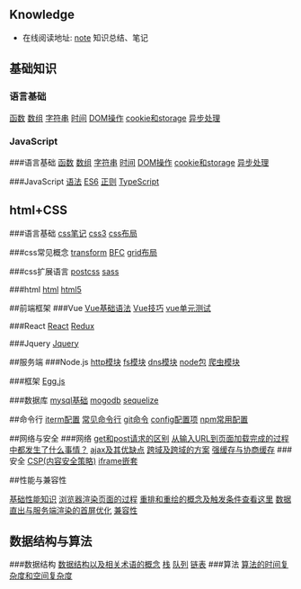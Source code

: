 ## Knowledge

-  在线阅读地址: [note](https://zhoushaw.github.io/note/)
知识总结、笔记

## 基础知识

### 语言基础
[函数](https://zhoushaw.github.io/note/#/note/basis/func)
[数组](https://zhoushaw.github.io/note/#/note/basis/array)
[字符串](https://zhoushaw.github.io/note/#/note/basis/string)
[时间](https://zhoushaw.github.io/note/#/note/basis/date)
[DOM操作](https://zhoushaw.github.io/note/#/note/basis/dom)
[cookie和storage](https://zhoushaw.github.io/note/#/note/basis/cookie-storage)
[异步处理](https://zhoushaw.github.io/note/#/note/basis/async)

### JavaScript


###语言基础
[函数](https://zhoushaw.github.io/note/#/note/basis/func)
[数组](https://zhoushaw.github.io/note/#/note/basis/array)
[字符串](https://zhoushaw.github.io/note/#/note/basis/string)
[时间](https://zhoushaw.github.io/note/#/note/basis/date)
[DOM操作](https://zhoushaw.github.io/note/#/note/basis/dom)
[cookie和storage](https://zhoushaw.github.io/note/#/note/basis/cookie-storage)
[异步处理](https://zhoushaw.github.io/note/#/note/basis/async)

###JavaScript
[语法](https://zhoushaw.github.io/note/#/note/JavaScript/js-note)
[ES6](https://zhoushaw.github.io/note/#/note/JavaScript/ES6)
[正则](https://zhoushaw.github.io/note/#/note/JavaScript/RegExp)
[TypeScript](https://zhoushaw.github.io/note/#/note/JavaScript/typescript)

## html+CSS
###语言基础
[css笔记](https://zhoushaw.github.io/note/#/note/css/css-notice)
[css3](https://zhoushaw.github.io/note/#/note/css/css3)
[css布局](https://zhoushaw.github.io/note/#/note/css/css-layout)

###css常见概念
[transform](https://zhoushaw.github.io/note/#/note/css/transform)
[BFC](https://zhoushaw.github.io/note/#/note/css/bfc)
[grid布局](https://zhoushaw.github.io/note/#/note/css/grid)

###css扩展语言
[postcss](https://zhoushaw.github.io/note/#/note/css/postcss)
[sass](https://zhoushaw.github.io/note/#/note/css/sass)

###html
[html](https://zhoushaw.github.io/note/#/note/css/html)
[html5](https://zhoushaw.github.io/note/#/note/css/html5)

##前端框架
###Vue
[Vue基础语法](https://zhoushaw.github.io/note/#/note/vue/Vuejs)
[Vue技巧](https://zhoushaw.github.io/note/#/note/vue/ignore-part)
[vue单元测试](https://zhoushaw.github.io/note/#/note/vue/unit-test)

###React
[React](https://zhoushaw.github.io/note/#/note/react/react-grammar)
[Redux](https://zhoushaw.github.io/note/#/note/react/redux)

###Jquery
[Jquery](https://zhoushaw.github.io/note/#/note/JavaScript/jQuery笔记)

##服务端
###Node.js
[http模块](https://zhoushaw.github.io/note/#/note/node/http-module)
[fs模块](https://zhoushaw.github.io/note/#/note/node/fs-module)
[dns模块](https://zhoushaw.github.io/note/#/note/node/dns-search)
[node包](https://zhoushaw.github.io/note/#/note/node/node-module)
[爬虫模块](https://zhoushaw.github.io/note/#/note/node/nightmare)

###框架
[Egg.js](https://zhoushaw.github.io/note/#/note/node/egg.js)

###数据库
[mysql基础](https://zhoushaw.github.io/note/#/note/node/mysql)
[mogodb](https://zhoushaw.github.io/note/#/note/node/mogodb)
[sequelize](https://zhoushaw.github.io/note/#/note/node/sequelize)

##命令行
[iterm配置](https://zhoushaw.github.io/note/#/note/command/iterm)
[常见命令行](https://zhoushaw.github.io/note/#/note/command/cmd-note)
[git命令](https://zhoushaw.github.io/note/#/note/command/git-file)
[config配置项](https://zhoushaw.github.io/note/#/note/command/config)
[npm常用配置](https://zhoushaw.github.io/note/#/note/command/npm)

##网络与安全
###网络
[get和post请求的区别](https://zhoushaw.github.io/note/#/note/http/get-post)
[从输入URL到页面加载完成的过程中都发生了什么事情？](https://zhoushaw.github.io/note/#/note/http/url-render)
[ajax及其优缺点](https://zhoushaw.github.io/note/#/note/http/ajax)
[跨域及跨域的方案](https://zhoushaw.github.io/note/#/note/http/cross-domain)
[强缓存与协商缓存](https://zhoushaw.github.io/note/#/note/http/cache)
###安全
[CSP(内容安全策略)](https://zhoushaw.github.io/note/#/note/security/csp)
[iframe嵌套](https://zhoushaw.github.io/note/#/note/security/iframe嵌套)
[](https://zhoushaw.github.io/note/#/note/security/personal-collect)


##性能与兼容性

[基础性能知识](https://zhoushaw.github.io/note/#/note/performance/performance)
[浏览器渲染页面的过程](https://zhoushaw.github.io/note/#/note/performance/render-page)
[重排和重绘的概念及触发条件查看这里](https://zhoushaw.github.io/note/#/note/performance/reflow-repaint)
[数据直出与服务端渲染的首屏优化](https://zhoushaw.github.io/note/#/note/performance/ssr)
[兼容性](https://zhoushaw.github.io/note/#/note/compatibility/compatibility)

## 数据结构与算法

###数据结构
[数据结构以及相关术语的概念](https://zhoushaw.github.io/note/#/note/algorithm/data-structure)
[栈](https://zhoushaw.github.io/note/#/note/algorithm/stack)
[队列](https://zhoushaw.github.io/note/#/note/algorithm/queue)
[链表](https://zhoushaw.github.io/note/#/note/algorithm/linked-list)
###算法
[算法的时间复杂度和空间复杂度](https://zhoushaw.github.io/note/#/note/algorithm/time-space)